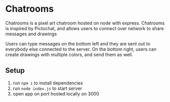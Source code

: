 # Chatrooms

Chatrooms is a pixel art chatroom hosted on node with express. Chatrooms
is inspired by Pictochat, and allows users to connect over network to
share messages and drawings

Users can type messages on the bottom left and they are sent out to everybody
else connected to the server. On the bottom right, users can create drawings with
multiple colors, and send them as well.

## Setup

1. run `npm i` to install dependencies
2. run `node index.js` to start server
3. open app on port hosted locally on 3000
